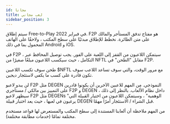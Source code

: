 ```yaml
---
id: مجانا
title: لعب مجاني
sidebar_position: 3
---
```


سيتم إطلاق Free-to-Play في فبراير 2022. F2P هو مفتاح تدفق المستأجر والمالك على متن الطائرة. نخطط للإطلاق مبدئيًا على سطح المكتب ، ولاحقًا على الهاتف المحمول بما في ذلك Android و iOS.

في F2P ، سيتمكن اللاعبون من القفز إلى اللعبة على الفور. يجب توصيل المحافظ عبر التكامل ، حيث سيكسب اللاعبون مبلغًا صغيرًا من NFTL مقابل "الطحن" في F2P.

طحن سوف تكسب اللاعبين $NFTL مع مرور الوقت، والتي سوف تساعد اللاعب سوف تكون قادرة على كسب ما يكفي لاستئجار ديجين.

لن يبدو لاعبو F2P مثل DEGEN النموذجي. من المهم للاعبين الآخرين أن يكونوا قادرين على التمييز بين مالكي / مستأجري F2P و DEGEN داخل نظام الألعاب. بالنظر إلى ذلك ، سيظهر لاعبو F2P مثل DEGENs "الوهمية" ، وسيتمكن اللاعبون من اختيار القبيلة التي يرغبون في لعبها ، حيث يعد اختبار قبيلة DEGEN قبل الشراء / الاستئجار أمرًا مهمًا.

من المهم ملاحظة أن ألعابنا المستندة إلى سطح المكتب والمستعرض لها قواعد مستخدم مختلفة تمامًا (خدمات مطابقة مختلفة).
